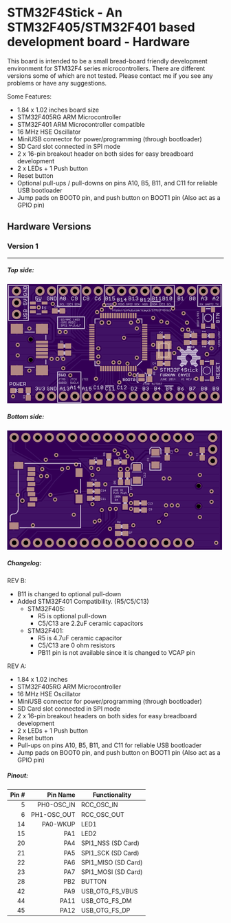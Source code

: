 # STM32F4Stick - An STM32F405/STM32F401 based development board - Hardware

This board is intended to be a small bread-board friendly development environment for STM32F4 series microcontrollers. There are different versions some of which are not tested. Please contact me if you see any problems or have any suggestions.

Some Features:
* 1.84 x 1.02 inches board size
* STM32F405RG ARM Microcontroller
* STM32F401 ARM Microcontroller compatible
* 16 MHz HSE Oscillator
* MiniUSB connector for power/programming (through bootloader)
* SD Card slot connected in SPI mode
* 2 x 16-pin breakout header on both sides for easy breadboard development
* 2 x LEDs + 1 Push button
* Reset button
* Optional pull-ups / pull-downs on pins A10, B5, B11, and C11 for reliable USB bootloader
* Jump pads on BOOT0 pin, and push button on BOOT1 pin (Also act as a GPIO pin)

## Hardware Versions

### Version 1
---
##### Top side:
![Version 1 - Top Side](v1-board-top.png "Top Side")

##### Bottom side:
![Version 1 - Bottom Side](v1-board-bot.png "Bottom Side")

##### Changelog:

REV B:
* B11 is changed to optional pull-down
* Added STM32F401 Compatibility. (R5/C5/C13)
  * STM32F405:
    * R5 is optional pull-down
    * C5/C13 are 2.2uF ceramic capacitors
  * STM32F401:
    * R5 is 4.7uF ceramic capacitor
    * C5/C13 are 0 ohm resistors
    * PB11 pin is not available since it is changed to VCAP pin

REV A:
* 1.84 x 1.02 inches
* STM32F405RG ARM Microcontroller
* 16 MHz HSE Oscillator
* MiniUSB connector for power/programming (through bootloader)
* SD Card slot connected in SPI mode
* 2 x 16-pin breakout headers on both sides for easy breadboard development
* 2 x LEDs + 1 Push button
* Reset button
* Pull-ups on pins A10, B5, B11, and C11 for reliable USB bootloader
* Jump pads on BOOT0 pin, and push button on BOOT1 pin (Also act as a GPIO pin)

##### Pinout:

 Pin # | Pin Name | Functionality
-----:|-----:|-------
 5  | PH0-OSC_IN | RCC_OSC_IN
 6  | PH1-OSC_OUT | RCC_OSC_OUT
 14 | PA0-WKUP | LED1
 15 | PA1 | LED2
 20 | PA4 | SPI1_NSS (SD Card)
 21 | PA5 | SPI1_SCK (SD Card)
 22 | PA6 | SPI1_MISO (SD Card)
 23 | PA7 | SPI1_MOSI (SD Card)
 28 | PB2 | BUTTON
 42 | PA9 | USB_OTG_FS_VBUS
 44 | PA11 | USB_OTG_FS_DM
 45 | PA12 | USB_OTG_FS_DP
